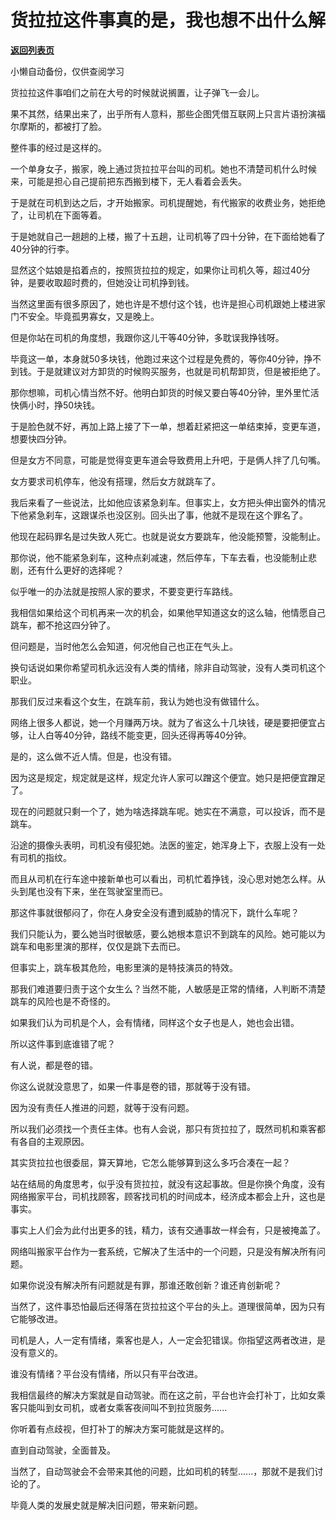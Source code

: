 # 货拉拉这件事真的是，我也想不出什么解

[**返回列表页**](/gzh/记忆承载3)

小懒自动备份，仅供查阅学习

货拉拉这件事咱们之前在大号的时候就说搁置，让子弹飞一会儿。  

  

果不其然，结果出来了，出乎所有人意料，那些企图凭借互联网上只言片语扮演福尔摩斯的，都被打了脸。

  

整件事的经过是这样的。  

  

一个单身女子，搬家，晚上通过货拉拉平台叫的司机。她也不清楚司机什么时候来，可能是担心自己提前把东西搬到楼下，无人看着会丢失。

  

于是就在司机到达之后，才开始搬家。司机提醒她，有代搬家的收费业务，她拒绝了，让司机在下面等着。

  

于是她就自己一趟趟的上楼，搬了十五趟，让司机等了四十分钟，在下面给她看了40分钟的行李。

  

显然这个姑娘是掐着点的，按照货拉拉的规定，如果你让司机久等，超过40分钟，是要收取超时费的，但她没让司机挣到钱。  

  

当然这里面有很多原因了，她也许是不想付这个钱，也许是担心司机跟她上楼进家门不安全。毕竟孤男寡女，又是晚上。  

  

但是你站在司机的角度想，我跟你这儿干等40分钟，多耽误我挣钱呀。  

  

毕竟这一单，本身就50多块钱，他跑过来这个过程是免费的，等你40分钟，挣不到钱。于是就建议对方卸货的时候购买服务，也就是司机帮卸货，但是被拒绝了。

  

那你想嘛，司机心情当然不好。他明白卸货的时候又要白等40分钟，里外里忙活快俩小时，挣50块钱。

  

于是脸色就不好，再加上路上接了下一单，想着赶紧把这一单结束掉，变更车道，想要快四分钟。

  

但是女方不同意，可能是觉得变更车道会导致费用上升吧，于是俩人拌了几句嘴。

  

女方要求司机停车，他没有搭理，然后女方就跳车了。

  

我后来看了一些说法，比如他应该紧急刹车。但事实上，女方把头伸出窗外的情况下他紧急刹车，这跟谋杀也没区别。回头出了事，他就不是现在这个罪名了。

  

他现在起码罪名是过失致人死亡。也就是说女方要跳车，他没能预警，没能制止。

  

那你说，他不能紧急刹车，这种点刹减速，然后停车，下车去看，也没能制止悲剧，还有什么更好的选择呢？

  

似乎唯一的办法就是按照人家的要求，不要变更行车路线。

  

我相信如果给这个司机再来一次的机会，如果他早知道这女的这么轴，他情愿自己跳车，都不抢这四分钟了。

  

但问题是，当时他怎么会知道，何况他自己也正在气头上。

  

换句话说如果你希望司机永远没有人类的情绪，除非自动驾驶，没有人类司机这个职业。  

  

那我们反过来看这个女生，在跳车前，我认为她也没有做错什么。  

  

网络上很多人都说，她一个月赚两万块。就为了省这么十几块钱，硬是要把便宜占够，让人白等40分钟，路线不能变更，回头还得再等40分钟。  

  

是的，这么做不近人情。但是，也没有错。  

  

因为这是规定，规定就是这样，规定允许人家可以蹭这个便宜。她只是把便宜蹭足了。

  

现在的问题就只剩一个了，她为啥选择跳车呢。她实在不满意，可以投诉，而不是跳车。  

  

沿途的摄像头表明，司机没有侵犯她。法医的鉴定，她浑身上下，衣服上没有一处有司机的指纹。

  

而且从司机在行车途中接新单也可以看出，司机忙着挣钱，没心思对她怎么样。从头到尾也没有下来，坐在驾驶室里而已。

  

那这件事就很郁闷了，你在人身安全没有遭到威胁的情况下，跳什么车呢？  

  

我们只能认为，要么她当时很敏感，要么她根本意识不到跳车的风险。她可能以为跳车和电影里演的那样，仅仅是跳下去而已。

  

但事实上，跳车极其危险，电影里演的是特技演员的特效。  

  

那我们难道要归责于这个女生么？当然不能，人敏感是正常的情绪，人判断不清楚跳车的风险也是不奇怪的。  

  

如果我们认为司机是个人，会有情绪，同样这个女子也是人，她也会出错。  

  

所以这件事到底谁错了呢？  

  

有人说，都是卷的错。

  

你这么说就没意思了，如果一件事是卷的错，那就等于没有错。

  

因为没有责任人推进的问题，就等于没有问题。

  

所以我们必须找一个责任主体。也有人会说，那只有货拉拉了，既然司机和乘客都有各自的主观原因。

  

其实货拉拉也很委屈，算天算地，它怎么能够算到这么多巧合凑在一起？  

  

站在结局的角度思考，似乎没有货拉拉，就没有这起事故。但是你换个角度，没有网络搬家平台，司机找顾客，顾客找司机的时间成本，经济成本都会上升，这也是事实。

  

事实上人们会为此付出更多的钱，精力，该有交通事故一样会有，只是被掩盖了。  

  

网络叫搬家平台作为一套系统，它解决了生活中的一个问题，只是没有解决所有问题。  

  

如果你说没有解决所有问题就是有罪，那谁还敢创新？谁还肯创新呢？

  

当然了，这件事恐怕最后还得落在货拉拉这个平台的头上。道理很简单，因为只有它能够改进。  

  

司机是人，人一定有情绪，乘客也是人，人一定会犯错误。你指望这两者改进，是没有意义的。  

  

谁没有情绪？平台没有情绪，所以只有平台改进。  

  

我相信最终的解决方案就是自动驾驶。而在这之前，平台也许会打补丁，比如女乘客只能叫到女司机，或者女乘客夜间叫不到拉货服务......

  

你听着有点歧视，但打补丁的解决方案可能就是这样的。  

  

直到自动驾驶，全面普及。

  

当然了，自动驾驶会不会带来其他的问题，比如司机的转型......，那就不是我们讨论的了。

  

毕竟人类的发展史就是解决旧问题，带来新问题。

